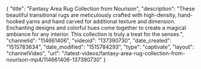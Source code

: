 {
    "title": "Fantasy Area Rug Collection from Nourison",
    "description": "These beautiful transitional rugs are meticulously crafted with high-density, hand-hooked yarns and hand carved for additional texture and dimension. Enchanting designs and colorful hues come together to create a magical ambiance for any interior. This collection is truly a treat for the senses.",
    "channelid": "114661406",
    "videoid": "137390730",
    "date_created": "1515783634",
    "date_modified": "1515784293",
    "type": "captivate",
    "layout": "channelVideo",
    "url": "\/latest-videos\/fantasy-area-rug-collection-from-nourison-mp4\/114661406-137390730"
}